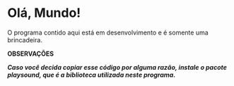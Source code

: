 # Olá, Mundo!
  
  O programa contido aqui está em desenvolvimento e é somente uma brincadeira.

  **OBSERVAÇÕES**
  
  ***Caso você decida copiar esse código por alguma razão, instale o pacote playsound, que é a biblioteca utilizada neste programa.***
